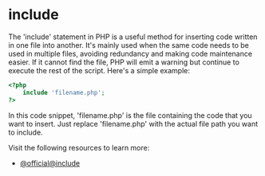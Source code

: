 # include

The 'include' statement in PHP is a useful method for inserting code written in one file into another. It's mainly used when the same code needs to be used in multiple files, avoiding redundancy and making code maintenance easier. If it cannot find the file, PHP will emit a warning but continue to execute the rest of the script. Here's a simple example:

```php
<?php
    include 'filename.php';
?>
```

In this code snippet, 'filename.php' is the file containing the code that you want to insert. Just replace 'filename.php' with the actual file path you want to include.

Visit the following resources to learn more:

- [@official@include](https://www.php.net/manual/en/function.include.php)